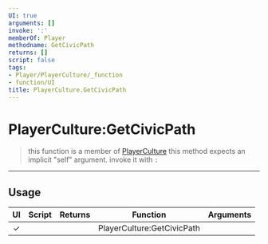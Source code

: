 ```yaml
---
UI: true
arguments: []
invoke: ':'
memberOf: Player
methodname: GetCivicPath
returns: []
script: false
tags:
- Player/PlayerCulture/_function
- function/UI
title: PlayerCulture.GetCivicPath
---
```

# PlayerCulture:GetCivicPath
> this function is a member of [PlayerCulture](civ-6/lua/PlayerCulture.md)
> this method expects an implicit "self" argument. invoke it with `:`
-----
## Usage
|  UI | Script | Returns | Function | Arguments |
|:---:|:------:|-------:|:--------:|:---------|
|✓| ||PlayerCulture:GetCivicPath||
